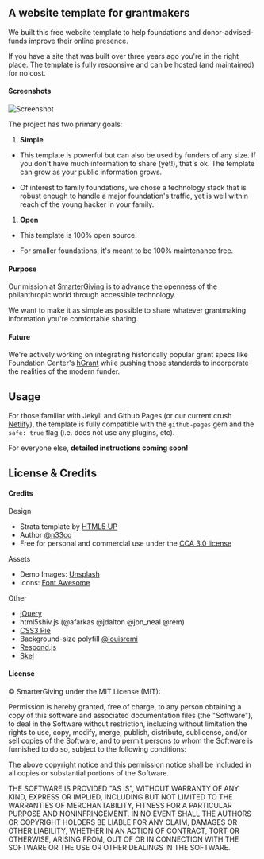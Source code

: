 ## A website template for grantmakers  

We built this free website template to help foundations and donor-advised-funds improve their online presence.  

If you have a site that was built over three years ago you're in the right place. The template is fully responsive and can be hosted (and maintained) for no cost.  

#### Screenshots  

![Screenshot](https://github.com/smartergiving/foundation-website-template/blob/master/images/readme-screenshot.jpg "Screenshot")  

The project has two primary goals:

1. **Simple**  

  - This template is powerful but can also be used by funders of any size. If you don't have much information to share (yet!), that's ok. The template can grow as your public information grows.  

  - Of interest to family foundations, we chose a technology stack that is robust enough to handle a major foundation's traffic, yet is well within reach of the young hacker in your family.  

1. **Open**  
  - This template is 100% open source.   

  - For smaller foundations, it's meant to be 100% maintenance free.  
   
#### Purpose  

Our mission at [SmarterGiving](https://smartergiving.org) is to advance the openness of the philanthropic world through accessible technology.  

We want to make it as simple as possible to share whatever grantmaking information you're comfortable sharing.  

#### Future  

We're actively working on integrating historically popular grant specs like Foundation Center's [hGrant](http://foundationcenter.org/grantmakers/hgrant.html) while pushing those standards to incorporate the realities of the modern funder.  

## Usage  

For those familiar with Jekyll and Github Pages (or our current crush [Netlify](https://www.netlify.com/)), the template is fully compatible with the `github-pages` gem and the `safe: true` flag (i.e. does not use any plugins, etc).  

For everyone else, **detailed instructions coming soon!**  

## License & Credits  

#### Credits  

Design  
  - Strata template by [HTML5 UP](https://html5up.net)
  - Author [@n33co](https://twitter.com/n33co)
  - Free for personal and commercial use under the [CCA 3.0 license](http://html5up.net/license)

Assets  
  - Demo Images: [Unsplash](http://unsplash.com)  
  - Icons: [Font Awesome](http://fortawesome.github.com/Font-Awesome)  

Other  
  - [jQuery](http://jquery.com)
  - html5shiv.js (@afarkas @jdalton @jon_neal @rem)
  - [CSS3 Pie](http://css3pie.com)
  - Background-size polyfill [@louisremi](github.com/louisremi)
  - [Respond.js](http://j.mp/respondjs)
  - [Skel](skel.io)  

#### License

&copy; SmarterGiving under the MIT License (MIT):

Permission is hereby granted, free of charge, to any person obtaining a copy
of this software and associated documentation files (the "Software"), to deal
in the Software without restriction, including without limitation the rights
to use, copy, modify, merge, publish, distribute, sublicense, and/or sell
copies of the Software, and to permit persons to whom the Software is
furnished to do so, subject to the following conditions:

The above copyright notice and this permission notice shall be included in all
copies or substantial portions of the Software.

THE SOFTWARE IS PROVIDED "AS IS", WITHOUT WARRANTY OF ANY KIND, EXPRESS OR
IMPLIED, INCLUDING BUT NOT LIMITED TO THE WARRANTIES OF MERCHANTABILITY,
FITNESS FOR A PARTICULAR PURPOSE AND NONINFRINGEMENT. IN NO EVENT SHALL THE
AUTHORS OR COPYRIGHT HOLDERS BE LIABLE FOR ANY CLAIM, DAMAGES OR OTHER
LIABILITY, WHETHER IN AN ACTION OF CONTRACT, TORT OR OTHERWISE, ARISING FROM,
OUT OF OR IN CONNECTION WITH THE SOFTWARE OR THE USE OR OTHER DEALINGS IN THE
SOFTWARE.
